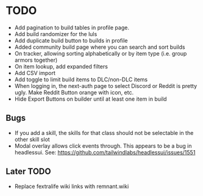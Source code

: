 # TODO

- Add pagination to build tables in profile page.
- Add build randomizer for the luls
- Add duplicate build button to builds in profile
- Added community build page where you can search and sort builds
- On tracker, allowing sorting alphabetically or by item type (i.e. group armors together)
- On item lookup, add expanded filters
- Add CSV import
- Add toggle to limit build items to DLC/non-DLC items
- When logging in, the next-auth page to select Discord or Reddit is pretty ugly. Make Reddit Button orange with icon, etc.
- Hide Export Buttons on builder until at least one item in build

## Bugs

- If you add a skill, the skills for that class should not be selectable in the other skill slot
- Modal overlay allows click events through. This appears to be a bug in headlessui. See: https://github.com/tailwindlabs/headlessui/issues/1551

## Later TODO

- Replace fextralife wiki links with remnant.wiki
